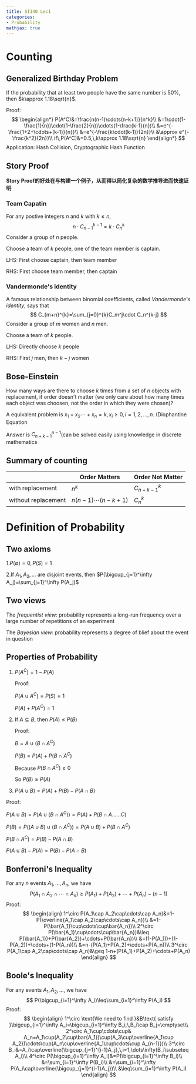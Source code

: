 ```yaml
---
title: SI140 Lec1
categories:
- Probability
mathjax: true
---
```


# Counting

## Generalized Birthday Problem

If the probability that at least two people have the same number is 50%, then $k\approx 1.18\sqrt{n}$.

Proof:
$$
\begin{align*}
P(A^C)&=\frac{n(n-1)\cdots(n-k+1)}{n^k}\\
	  &=1\cdot(1-\frac{1}{n})\cdot(1-\frac{2}{n})\cdots(1-\frac{k-1}{n})\\
	  &=e^{-\frac{1+2+\cdots+(k-1)}{n}}\\
	  &=e^{-\frac{k\cdot(k-1)}{2n}}\\
	  &\approx e^{-\frac{k^2}{2n}}\\
if\,P(A^C)&=0.5,\,k\approx 1.18\sqrt{n}
\end{align*}
$$
Application: Hash Collision, Cryptographic Hash Function



## Story Proof

**Story Proof的好处在与构建一个例子，从而得以简化复杂的数学推导进而快速证明**

### Team Capatin

For any postive integers $n$ and $k$ with $k\leq n$,
$$
n\cdot C_{n-1}^{k-1}=k\cdot C_{n}^{k}
$$
Consider a group of $n$ people.

Choose a team of $k$ people, one of the team member is captain.

LHS: First choose captain, then team member

RHS: First choose team member, then captain



### Vandermonde's identity

A famous relationship between binomial coefficients, called *Vandermonde's identity*, says that 
$$
C_{m+n}^{k}=\sum_{j=0}^{k}C_m^j\cdot C_n^{k-j}
$$
Consider a group of $m$ women and $n$ men.

Choose a team of $k$ people.

LHS: Directly choose $k$ people

RHS: First $j$ men, then $k-j$ women 



## Bose-Einstein

How many ways are there to choose $k$ times from a set of $n$ objects with replacement, if order doesn't matter (we only care about how many times each object was choosen, not the order in which they were chosen)?

A equivalent problem is $x_1+x_2\cdots+x_n=k,\,x_i\geq 0,\,i=1,2,\dots,n.$ (Diophantine Equation

Answer is $C_{n+k-1}^{n-1}$(can be solved easily using knowledge in discrete mathematics



## Summary of counting

|                     | Order Matters         | Order Not Matter |
| ------------------- | --------------------- | ---------------- |
| with replacement    | $n^k$                 | $C_{n+k-1}^{k}$  |
| without replacement | $n(n-1)\cdots(n-k+1)$ | $C_n^k$          |



# Definition of Probability

## Two axioms

1.$P(\emptyset)=0,\,P(S)=1$

2.If $A_1,A_2,\dots$ are disjoint events, then $P(\bigcup_{j=1}^\infty A_j)=\sum_{j=1}^\infty P(A_j)$

## Two views

The *frequentist view:* probability represents a long-run frequency over a large number of repetitions of an experiment

The *Bayesian view*: probability represents a degree of blief about the event in question

## Properties of Probability

1. $P(A^C)=1-P(A)$

   Proof:

   $P(A\cup A^C)=P(S)=1$

   $P(A)+P(A^C)=1$

   

2. If $A\subseteq B,$ then $P(A)\leq P(B)$

	Proof:

	$B=A\cup (B\cap A^C)$

	$P(B)=P(A)+P(B\cap A^C)$

	Because $P(B\cap A^C)\geq 0$

   So $P(B)\geq P(A)$
   
   
   
3.  $P(A\cup B)=P(A)+P(B)-P(A\cap B)$

   Proof: 

   $P(A\cup B)=P(A\cup (B\cap A^C))=P(A)+P(B\cap A……C)$

   $P(B)=P((A\cup B)\cup(B\cap A^C))=P(A\cup B)+P(B\cap A^C)$

   $P(B\cap A^C)=P(B)-P(A\cap B)$

   $P(A\cup B)-P(A)=P(B)-P(A\cap B)$

## Bonferroni's Inequality

For any $n$ events $A_1,\dots,A_n$, we have
$$
P(A_1\cap A_2\cap\cdots\cap A_n)\geq P(A_1)+P(A_2)+\cdots+P(A_n)-(n-1)
$$
Proof: 
$$
\begin{align}
1^\circ P(A_1\cap A_2\cap\cdots\cap A_n)&=1-P(\overline{A_1\cap A_2\cap\cdots\cap A_n})\\
&=1-P(\bar{A_1}\cup\cdots\cup\bar{A_n})\\
2^\circ P(\bar{A_1}\cup\cdots\cup\bar{A_n})&\leq P(\bar{A_1})+P(\bar{A_2})+\cdots+P(\bar{A_n})\\
&=(1-P(A_1))+(1-P(A_2))+\cdots+(1-P(A_n))\\
&=n-(P(A_1)+P(A_2)+\cdots+P(A_n))\\
3^\circ P(A_1\cap A_2\cap\cdots\cap A_n)&\geq 1-n+(P(A_1)+P(A_2)+\cdots+P(A_n)
\end{align}
$$


## Boole's Inequality

For any events $A_1,A_2,\dots$, we have
$$
P(\bigcup_{i=1}^\infty A_i)\leq\sum_{i=1}^\infty P(A_i)
$$
Proof:
$$
\begin{align}
1^\circ \text{We need to find }&B\text{ satisfy }\bigcup_{i=1}^\infty A_i=\bigcup_{i=1}^\infty B_i,\,B_i\cap B_j=\emptyset\\
2^\circ A_1\cup\cdots\cup& A_n=A_1\cup(A_2\cup\bar{A_1})\cup(A_3\cup\overline{A_1\cup A_2})\cdots\cup(A_n\cup\overline{A_1\cup\cdots\cup A_{n-1}})\\
3^\circ B_i&=A_i\cap\overline{\bigcup_{j=1}^{i-1}A_j},\,i=1,\dots\infty(B_i\subseteq A_i)\\
4^\circ P(\bigcup_{i=1}^\infty A_i)&=P(\bigcup_{i=1}^\infty B_i)\\
&=\sum_{i=1}^\infty P(B_i)\\
&=\sum_{i=1}^\infty P(A_i\cap\overline{\bigcup_{j=1}^{i-1}A_j})\\
&\leq\sum_{i=1}^\infty P(A_i)
\end{align}
$$








